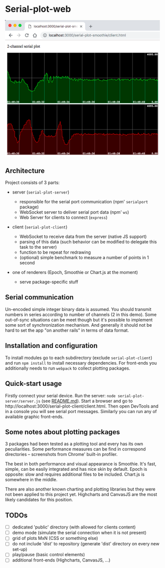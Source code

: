 # Serial-plot-web
![cover](/serial-plot-smoothie/cover.png)


## Architecture
Project consists of 3 parts:

  - server (`serial-plot-server`)
    - responsible for the serial port communication (npm' `serialport` package)
    - WebSocket server to deliver serial port data (npm' `ws`)
    - Web Server for clients to connect (`express`)
  
  - client (`serial-plot-client`)
    - WebSocket to receive data from the server (native JS support)
    - parsing of this data (such behavior can be modified to delegate this task to the server)
    - function to be repeat for redrawing
    - (optional) simple benchmark to measure a number of points in 1 second

  - one of renderers (Epoch, Smoothie or Chart.js at the moment)
    - serve package-specific stuff


## Serial communication
Un-encoded simple integer binary data is assumed. You should transmit numbers in series according to number of channels (2 in this demo). Some out-of-sync situations can be meet though but it's possible to implement some sort of synchronization mechanism. And generally it should not be hard to set the app "on another rails" in terms of data format.


## Installation and configuration
To install modules go to each subdirectory (exclude `serial-plot-client`) and run `npm install` to install necessary dependencies. For front-ends you additionally needs to run `webpack` to collect plotting packages.


## Quick-start usage
Firstly connect your serial device. Run the server: `node serial-plot-server/server.js` (see [README.md](/serial-plot-server/README.md)). Start a browser and go to http://localhost:3000/serial-plot-client/client.html. Then open DevTools and in a console you will see serial port messages. Similarly you can run any of available graphic front-ends.


## Some notes about plotting packages
3 packages had been tested as a plotting tool and every has its own peculiarities. Some performance measures can be find in correspond directories – screenshots from Chrome' built-in profiler.

The best in both performance and visual appearance is Smoothie. It's fast, simple, can be easily integrated and has nice skin by default. Epoch is opposite: slow and requires additional files to be included. Chart.js is somewhere in the middle.

There are also another known charting and plotting libraries but they were not been applied to this project yet. Highcharts and CanvasJS are the most likely candidates for this position.


## TODOs
- [ ] dedicated 'public' directory (with allowed for clients content)
- [ ] demo mode (simulate the serial connection when it is not present)
- [ ] grid of plots MxN (CSS or something else)
- [ ] do not include 'dist' to repository (generate 'dist' directory on every new set-up)
- [ ] play/pause (basic control elements)
- [ ] additional front-ends (Highcharts, CanvasJS, ...)
